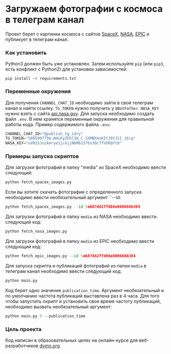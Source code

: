 # Загружаем фотографии с космоса в телеграм канал

Проект берет с картинки космоса с сайтов [SpaceX](https://api.spacexdata.com/v3/launches/), [NASA](https://api.nasa.gov/planetary/apod), [EPIC](https://api.nasa.gov/EPIC/api/natural/images) и публикует в телеграм канал.

### Как установить

Python3 должен быть уже установлен. 
Затем используйте `pip` (или `pip3`, есть конфликт с Python2) для установки зависимостей:
```
pip install -r requirements.txt
```
### Переменные окружения
Для получения `CHANNEL_CHAT_ID` необходимо зайти в свой телеграм канал и найти ссылку. `TG_TOKEN` нужно получить у `@BotFather`. `NASA_KEY` нужно взять с сайта [api.nasa.gov](https://api.nasa.gov/).
Для запуска необходимо создать файл `.env`. В нем хранятся переменные окружения для правильной работы кода. Пример содержимого файла `.env`:
```python
CHANNEL_CHAT_ID="@publish_tg_idry"
TG_TOKEN="5805997756:AHLKyZhhl3m_C_SXMBhknKIt78YJ1I_16rg"
NASA_KEY="uV02SJszkmrye1jcejjNbM61S7bs3Oc7fVU6QYt8"
```

### Примеры запуска скриптов
Для загрузки фотографий в папку "media" из SpaceX необходимо ввести следующий:
```python
python fetch_spacex_images.py
```
Если вы хотите скачать фотографии с определенного запуска необходимо ввести необязательный аргумент ``--id:
```python
python fetch_spacex_images.py --id 5eb87d42ffd86e000604b384 
```

Для загрузки фотографий в папку `media` из NASA необходимо ввести следующий код:
```python
python fetch_nasa_images.py
```

Для загрузки фотографий в папку `media` из EPIC необходимо ввести следующий код:
```python
python fetch_epic_images.py --id 5eb87d42ffd86e000604b384 
```

Для запуска скрипта и публикаций фотографий из папки `media` в телеграм канал необходимо ввести следующий код:
```python
python main.py
```
Код берет одно значение `publication_time`. Аргумент необязательный и по умолчанию частота публикаций выставлена раз в 4 часа.
Для того чтобы запустить скрипт и установить свое время частоту публикаций, необходимо вызвать необязательный аргумент:
```python
python main.py 5 --publication_time
```

### Цель проекта

Код написан в образовательных целях на онлайн-курсе для веб-разработчиков [dvmn.org](https://dvmn.org/).
